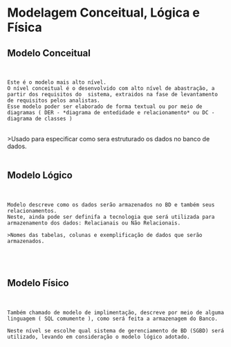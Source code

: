 # Modelagem Conceitual, Lógica e Física

## Modelo Conceitual
<br>

    Este é o modelo mais alto nível.
    O nível conceitual é o desenvolvido com alto nível de abastração, a partir dos requisitos do  sistema, extraidos na fase de levantamento de requisitos pelos analistas.
    Esse modelo poder ser elaborado de forma textual ou por meio de diagramas ( DER - *diagrama de entedidade e relacionamento* ou DC - diagrama de classes )

<br>
    >Usado para especificar como sera estruturado os dados no banco de dados.
<br>
<br>

## Modelo Lógico
<br>

    Modelo descreve como os dados serão armazenados no BD e também seus relacionamentos.
    Neste, ainda pode ser definifa a tecnologia que será utilizada para armazenamento dos dados: Relacianais ou Não Relacionais.

    >Nomes das tabelas, colunas e exemplificação de dados que serão armazenados.

<br>
<br>

## Modelo Físico
<br>

    Também chamado de modelo de implimentação, descreve por meio de alguma linguagem ( SQL comumente ), como será feita a armazenagem do Banco.

    Neste nível se escolhe qual sistema de gerenciamento de BD (SGBD) será utilizado, levando em consideração o modelo lógico adotado.